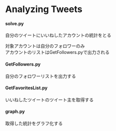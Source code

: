 # Analyzing Tweets

#### solve.py
自分のツイートにいいねしたアカウントの統計をとる

対象アカウントは自分のフォロワーのみ  
アカウントのリストはGetFollowers.pyで出力される

#### GetFollowers.py
自分のフォロワーリストを出力する


#### GetFavoritesList.py
いいねしたツイートのツイート主を取得する


#### graph.py
取得した統計をグラフ化する
